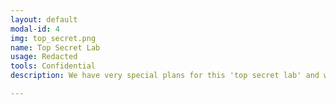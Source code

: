 ```yaml
---
layout: default
modal-id: 4
img: top_secret.png
name: Top Secret Lab
usage: Redacted
tools: Confidential
description: We have very special plans for this 'top secret lab' and will be announcing more details soon. Rest assured, it will be tech related.

---
```

